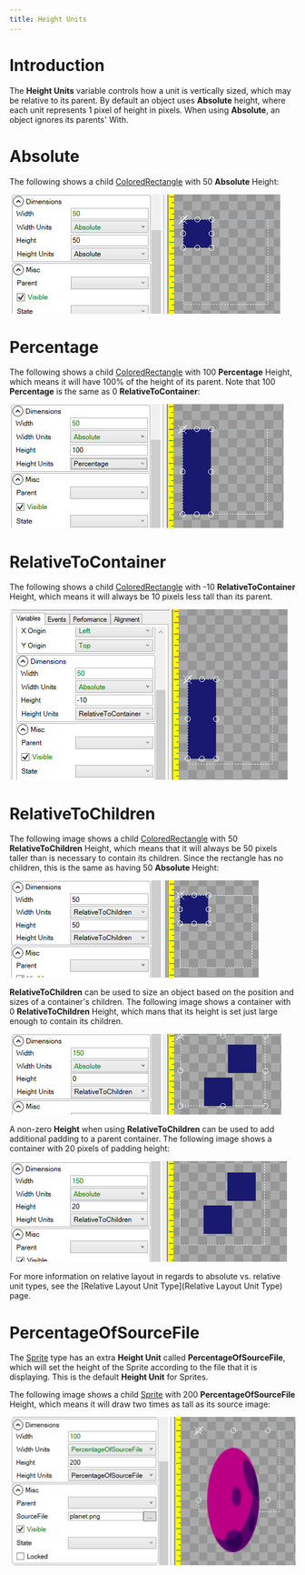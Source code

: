 ```yaml
---
title: Height Units
---
```


# Introduction

The **Height Units** variable controls how a unit is vertically sized, which may be relative to its parent. By default an object uses **Absolute** height, where each unit represents 1 pixel of height in pixels. When using **Absolute**, an object ignores its parents' With.

# Absolute

The following shows a child [ColoredRectangle](ColoredRectangle) with 50 **Absolute** Height:

![](50AbsoluteHeight.PNG)

# Percentage

The following shows a child [ColoredRectangle](ColoredRectangle) with 100 **Percentage** Height, which means it will have 100% of the height of its parent. Note that 100 **Percentage** is the same as 0 **RelativeToContainer**:

![](100PercentageHeight.PNG)

# RelativeToContainer

The following shows a child [ColoredRectangle](ColoredRectangle) with -10 **RelativeToContainer** Height, which means it will always be 10 pixels less tall than its parent.

![](Negative10HeightRelativeToContainer.PNG)


# RelativeToChildren

The following image shows a child [ColoredRectangle](ColoredRectangle) with 50 **RelativeToChildren** Height, which means that it will always be 50 pixels taller than is necessary to contain its children. Since the rectangle has no children, this is the same as having 50 **Absolute** Height:

![](RelativeToChildren1.PNG)

**RelativeToChildren** can be used to size an object based on the position and sizes of a container's children. The following image shows a container with 0 **RelativeToChildren** Height, which mans that its height is set just large enough to contain its children.

![](RelativeToChildrenHeight2.PNG)

A non-zero **Height** when using **RelativeToChildren** can be used to add additional padding to a parent container. The following image shows a container with 20 pixels of padding height:

![](RelativeToChildrenHeight3.PNG)

For more information on relative layout in regards to absolute vs. relative unit types, see the [Relative Layout Unit Type](Relative Layout Unit Type) page.

# PercentageOfSourceFile

The [Sprite](Sprite) type has an extra **Height Unit** called **PercentageOfSourceFile**, which will set the height of the Sprite according to the file that it is displaying. This is the default **Height Unit** for Sprites.

The following image shows a child [Sprite](Sprite) with 200 **PercentageOfSourceFile** Height, which means it will draw two times as tall as its source image:

![](PercentageOfSourceHeight.PNG)
